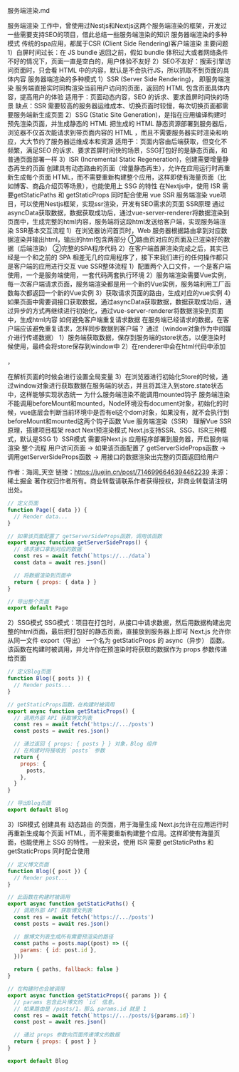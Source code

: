 服务端渲染.md


服务端渲染
工作中，曾使用过Nestjs和Nextjs这两个服务端渲染的框架，开发过一些需要支持SEO的项目，借此总结一些服务端渲染的知识
服务器端渲染的多种模式
传统的spa应用，都属于CSR (Client Side Rendering)客户端渲染
主要问题
1）白屏时间过长：在 JS bundle 返回之前，假如 bundle 体积过大或者网络条件不好的情况下，页面一直是空白的，用户体验不友好
2）SEO不友好：搜索引擎访问页面时，只会看 HTML 中的内容，默认是不会执行JS，所以抓取不到页面的具体内容
服务器端渲染的多种模式
1）SSR (Server Side Rendering)， 即服务端渲染
服务端直接实时同构渲染当前用户访问的页面，返回的 HTML 包含页面具体内容，提高用户的体验
适用于：页面动态内容，SEO 的诉求、要求首屏时间快的场景
缺点：SSR 需要较高的服务器运维成本、切换页面时较慢，每次切换页面都需要服务端新生成页面
2）SSG (Static Site Generation)，是指在应用编译构建时预先渲染页面，并生成静态的 HTML
把生成的 HTML 静态资源部署到服务器后，浏览器不仅首次能请求到带页面内容的 HTML ，而且不需要服务器实时渲染和响应，大大节约了服务器运维成本和资源
适用于：页面内容由后端获取，但变化不频繁，满足SEO 的诉求、要求首屏时间快的场景，SSG打包好的是静态页面，和普通页面部署一样
3）ISR (Incremental Static Regeneration)，创建需要增量静态再生的页面
创建具有动态路由的页面（增量静态再生），允许在应用运行时再重新生成每个页面 HTML，而不需要重新构建整个应用，这样即使有海量页面（比如博客、商品介绍页等场景），也能使用上 SSG 的特性
在Nextjs中，使用 ISR 需要getStaticPaths 和 getStaticProps 同时配合使用
vue SSR 服务端渲染
vue项目，可以使用Nestjs框架，实现ssr渲染，开发有SEO需求的页面
SSR原理
通过asyncData获取数据，数据获取成功后，通过vue-server-renderer将数据渲染到页面中，生成完整的html内容，服务端将这段html发送给客户端，实现服务端渲染
SSR基本交互流程
1）在浏览器访问首页时，Web 服务器根据路由拿到对应数据渲染并输出html，输出的html包含两部分
①路由页对应的页面及已渲染好的数据（后端渲染）
②完整的SPA程序代码
2）在客户端首屏渲染完成之后，其实已经是一个和之前的 SPA 相差无几的应用程序了，接下来我们进行的任何操作都只是客户端的应用进行交互
vue SSR整体流程
1）配置两个入口文件，一个是客户端使用，一个是服务端使用，一套代码两套执行环境
2）服务端渲染需要Vue实例，每一次客户端请求页面，服务端渲染都是用一个新的Vue实例，服务端利用工厂函数每次都返回一个新的Vue实例
3）获取请求页面的路由，生成对应的vue实例
4）如果页面中需要调接口获取数据，通过asyncData获取数据，数据获取成功后，通过异步的方式再继续进行初始化，通过vue-server-renderer将数据渲染到页面中，生成html内容
如何避免客户端重复请求数据
在服务端已经请求的数据，在客户端应该避免重复请求，怎样同步数据到客户端？
通过（window对象作为中间媒介进行传递数据）
1）服务端获取数据，保存到服务端的store状态，以便渲染时候使用，最终会将store保存到window中
2）在renderer中会在html代码中添加
<script>window.__INITIAL_STATE__ = context.state</script>，
在解析页面的时候会进行设置全局变量
3）在浏览器进行初始化Store的时候，通过window对象进行获取数据在服务端的状态，并且将其注入到store.state状态中，这样能够实现状态统一
为什么服务端渲染不能调用mounted钩子
服务端渲染不能调用beforeMount和mounted，Node环境没有document对象，初始化的时候，vue底层会判断当前环境中是否有el这个dom对象，如果没有，就不会执行到beforeMount和mounted这两个钩子函数
Vue 服务端渲染（SSR）
理解Vue SSR原理，搭建项目框架
react Next预渲染模式
Next.js支持SSR、SSG、ISR三种模式，默认是SSG
1）SSR模式
需要将Next.js 应用程序部署到服务器，开启服务端渲染
整个流程
用户访问页面 → 如果该页面配置了 getServerSideProps函数  → 调用getServerSideProps函数  → 用接口的数据渲染出完整的页面返回给用户


作者：海阔_天空
链接：https://juejin.cn/post/7146996646394462239
来源：稀土掘金
著作权归作者所有。商业转载请联系作者获得授权，非商业转载请注明出处。

```js
// 定义页面
function Page({ data }) {
  // Render data...
}

// 如果该页面配置了 getServerSideProps函数，调用该函数
export async function getServerSideProps() {
  // 请求接口拿到对应的数据
  const res = await fetch(`https://.../data`)
  const data = await res.json()

  // 将数据渲染到页面中
  return { props: { data } }
}

// 导出整个页面
export default Page
```

2）SSG模式
SSG模式：项目在打包时，从接口中请求数据，然后用数据构建出完整的html页面，最后把打包好的静态页面，直接放到服务器上即可
Next.js 允许你从同一文件 export（导出） 一个名为 getStaticProps 的 async（异步） 函数。该函数在构建时被调用，并允许你在预渲染时将获取的数据作为 props 参数传递给页面

```js
// 定义Blog页面
function Blog({ posts }) {
  // Render posts...
}

// getStaticProps函数，在构建时被调用
export async function getStaticProps() {
  // 调用外部 API 获取博文列表
  const res = await fetch('https://.../posts')
  const posts = await res.json()

  // 通过返回 { props: { posts } } 对象，Blog 组件
  // 在构建时将接收到 `posts` 参数
  return {
    props: {
      posts,
    },
  }
}

// 导出Blog页面
export default Blog
```

3）ISR模式
创建具有 动态路由 的页面，用于海量生成
Next.js允许在应用运行时再重新生成每个页面 HTML，而不需要重新构建整个应用。这样即使有海量页面，也能使用上 SSG 的特性。一般来说，使用 ISR 需要 getStaticPaths 和 getStaticProps 同时配合使用


```js
// 定义博文页面
function Blog({ post }) {
  // Render post...
}

// 此函数在构建时被调用
export async function getStaticPaths() {
  // 调用外部 API 获取博文列表
  const res = await fetch('https://.../posts')
  const posts = await res.json()

  // 据博文列表生成所有需要预渲染的路径
  const paths = posts.map((post) => ({
    params: { id: post.id },
  }))

  return { paths, fallback: false }
}

// 在构建时也会被调用
export async function getStaticProps({ params }) {
  // params 包含此片博文的 `id` 信息。
  // 如果路由是 /posts/1，那么 params.id 就是 1
  const res = await fetch(`https://.../posts/${params.id}`)
  const post = await res.json()

  // 通过 props 参数向页面传递博文的数据
  return { props: { post } }
}

export default Blog
```
